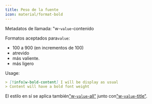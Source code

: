 ```yaml
---
title: Peso de la fuente
icon: material/format-bold
---
```


Metadatos de llamada: "w-`value`-contenido

Formatos aceptados para`value`:

- 100 a 900 (en incrementos de 100)
- atrevido
- más valiente.
- más ligero

Usage:

```md
> [!info|w-bold-content] I will be display as usual
> Content will have a bold font weight
```

El estilo en sí se aplica también["w-`value`-all"](../combined-styling/page-24.md)
junto con["w-`value`-title"](../title-styling/page-24.md).
